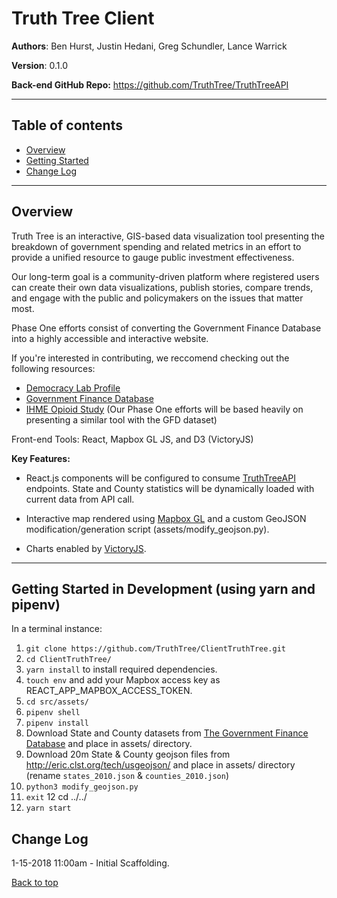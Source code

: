<a id="top"></a>

# Truth Tree Client

**Authors**: Ben Hurst, Justin Hedani, Greg Schundler, Lance Warrick

**Version**: 0.1.0


**Back-end GitHub Repo:** 
https://github.com/TruthTree/TruthTreeAPI
___

## Table of contents

* [Overview](#overview)
* [Getting Started](#getting-started)
* [Change Log](#change-log)

___

<a id="overview"></a>

## Overview

Truth Tree is an interactive, GIS-based data visualization tool presenting the breakdown of government spending and related metrics in an effort to provide a unified resource to gauge public investment effectiveness.

Our long-term goal is a community-driven platform where registered users can create their own data visualizations, publish stories, compare trends, and engage with the public and policymakers on the issues that matter most.

Phase One efforts consist of converting the Government Finance Database into a highly accessible and interactive website.

If you're interested in contributing, we reccomend checking out the following resources:
- [Democracy Lab Profile](https://www.democracylab.org/index/?section=AboutProject&id=69)
- [Government Finance Database](http://willamette.edu/mba/research-impact/public-datasets/index.html)
- [IHME Opioid Study](https://github.com/benbenbuhben/client_opioid_study) (Our Phase One efforts will be based heavily on presenting a similar tool with the GFD dataset)

Front-end Tools: React, Mapbox GL JS, and D3 (VictoryJS)

**Key Features:**

* React.js components will be configured to consume [TruthTreeAPI](https://github.com/TruthTree/TruthTreeAPI) endpoints. State and County statistics will be dynamically loaded with current data from API call.

* Interactive map rendered using [Mapbox GL](https://www.mapbox.com/mapbox-gl-js/api/) and a custom GeoJSON modification/generation script (assets/modify_geojson.py).

* Charts enabled by [VictoryJS](https://formidable.com/open-source/victory/).

___

<a id="getting-started"></a>

## Getting Started in Development (using yarn and pipenv)

In a terminal instance:

1. ```git clone https://github.com/TruthTree/ClientTruthTree.git```
2. ```cd ClientTruthTree/```
3. ```yarn install``` to install required dependencies.
4. ```touch env``` and add your Mapbox access key as REACT_APP_MAPBOX_ACCESS_TOKEN.
5. ```cd src/assets/```
6. ```pipenv shell```
7. ```pipenv install```
8. Download State and County datasets from [The Government Finance Database](http://willamette.edu/mba/research-impact/public-datasets/index.html) and place in assets/ directory.
9. Download 20m State & County geojson files from http://eric.clst.org/tech/usgeojson/ and place in assets/ directory (rename ```states_2010.json``` & ```counties_2010.json```)
10. ```python3 modify_geojson.py```
11. ```exit```
12 cd ../../
13. ```yarn start```

<a id="change-log"></a> 

## Change Log

1-15-2018 11:00am - Initial Scaffolding.


[Back to top](#top)
